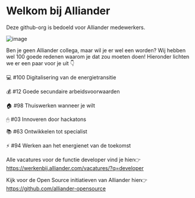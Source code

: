 # Welkom bij Alliander

Deze github-org is bedoeld voor Alliander medewerkers.

![image](https://github.com/user-attachments/assets/0a272b5b-6606-4213-87fc-eeddecd32f02)

Ben je geen Alliander collega, maar wil je er wel een worden? Wij hebben wel 100 goede redenen waarom je dat zou moeten doen! Hieronder lichten we er een paar voor je uit 👇

💻 #100 Digitalisering van de energietransitie

💰 #12 Goede secundaire arbeidsvoorwaarden

🏠 #98 Thuiswerken wanneer je wilt

🖱 #03 Innoveren door hackatons

📚 #63 Ontwikkelen tot specialist

⚡ #94 Werken aan het energienet van de toekomst

Alle vacatures voor de functie developer vind je hier👉  https://werkenbij.alliander.com/vacatures/?q=developer

Kijk voor de Open Source initiatieven van Alliander hier👉 https://github.com/alliander-opensource



